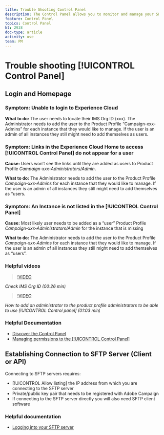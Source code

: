 ```yaml
---
title: Trouble Shooting Control Panel
description: The Control Panel allows you to monitor and manage your SFTP storage by instance and allow list IP addresses.
feature: Control Panel
topics: Control Panel
kt: 2938
doc-type: article
activity: use
team: PM
---
```


# Trouble shooting [!UICONTROL Control Panel]

## Login and Homepage

### Symptom: Unable to login to Experience Cloud

**What to do:**
The user needs to locate their IMS Org ID (xxx). The Administrator needs to add the user to the Product Profile “Campaign-xxx-Admins”  for each instance that they would like to manage. If the user is an admin of all instances they still might need to add themselves as users.

### Symptom: Links in the Experience Cloud Home to access [!UICONTROL Control Panel] do not appear for a user 

**Cause:**
Users won’t see the links until they are added as users to Product Profile _Campaign-xxx-Administrators/Admin_.

**What to do:**
The Administrator needs to add the user to the Product Profile _Campaign-xxx-Admins_  for each instance that they would like to manage. If the user is an admin of all instances they still might need to add themselves as “users. 

### Symptom: An Instance is not listed in the [!UICONTROL Control Panel]

**Cause:**
Most likely user needs to be added as a “user” Product Profile _Campaign-xxx-Administrators/Admin_ for the instance that is missing

**What to do:**
The Administrator needs to add the user to the Product Profile _Campaign-xxx-Admins_  for each instance that they would like to manage. If the user is an admin of all instances they still might need to add themselves as “users”.

### Helpful videos

>[!VIDEO](https://video.tv.adobe.com/v/27183?quality=12)

*Check IMS Org ID (00:26 min)*

>[!VIDEO](https://video.tv.adobe.com/v/27147?quality=12)

*How to add an administrator to the product profile administrators to be able to use [!UICONTROL Control panel] (01:03 min)*

### Helpful Documentation

* [Discover the Control Panel](https://helpx.adobe.com/campaign/kb/control-panel-overview.html)
* [Managing permissions to the [!UICONTROL Control Panel]](https://helpx.adobe.com/campaign/kb/control-panel-access.html)

## Establishing Connection to SFTP Server (Client or API)

Connecting to SFTP servers requires:

* [!UICONTROL Allow listing] the IP address from which you are connecting to the SFTP server  
* Private/public key pair that needs to be registered with Adobe Campaign
* If connecting to the SFTP server directly you will also need SFTP client software

### Helpful documentation

* [Logging into your SFTP server](https://helpx.adobe.com/campaign/kb/control-panel-sftp.html#LoggingintoyourSFTPserver)
  